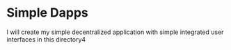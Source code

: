 # Simple Dapps
I will create my simple decentralized application with simple integrated user interfaces in this directory4